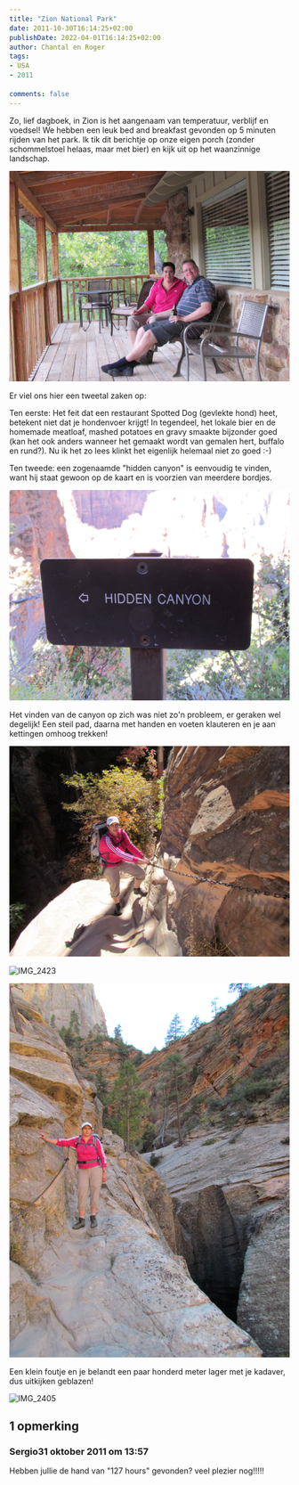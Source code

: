 ```yaml
---
title: "Zion National Park"
date: 2011-10-30T16:14:25+02:00
publishDate: 2022-04-01T16:14:25+02:00
author: Chantal en Roger
tags:
- USA
- 2011

comments: false
---
```


Zo, lief dagboek, in Zion is het aangenaam van temperatuur, verblijf en voedsel! We hebben een leuk bed and breakfast gevonden op 5 minuten rijden van het park. Ik tik dit berichtje op onze eigen porch (zonder schommelstoel helaas, maar met bier) en kijk uit op het waanzinnige landschap.

![IMG_2369](./images/IMG_2369.JPG)

Er viel ons hier een tweetal zaken op:

Ten eerste: Het feit dat een restaurant Spotted Dog (gevlekte hond) heet, betekent niet dat je hondenvoer krijgt! In tegendeel, het lokale bier en de homemade meatloaf, mashed potatoes en gravy smaakte bijzonder goed (kan het ook anders wanneer het gemaakt wordt van gemalen hert, buffalo en rund?). Nu ik het zo lees klinkt het eigenlijk helemaal niet zo goed :-)

Ten tweede: een zogenaamde "hidden canyon" is eenvoudig te vinden, want hij staat gewoon op de kaart en is voorzien van meerdere bordjes.

![IMG_2383](./images/IMG_2383.JPG)

Het vinden van de canyon op zich was niet zo'n probleem, er geraken wel degelijk! Een steil pad, daarna met handen en voeten klauteren en je aan kettingen omhoog trekken!

![IMG_2389](./images/IMG_2389.JPG)

![IMG_2423](./images/IMG_2423.JPG)

![IMG_2436](./images/IMG_2436.JPG)

Een klein foutje en je belandt een paar honderd meter lager met je kadaver, dus uitkijken geblazen!

![IMG_2405](./images/IMG_2405.JPG)

## 1 opmerking

### Sergio31 oktober 2011 om 13:57

Hebben jullie de hand van "127 hours" gevonden?
veel plezier nog!!!!!

